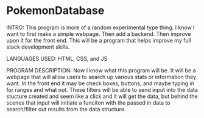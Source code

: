 
# PokemonDatabase
INTRO:
This program is more of a random experimental type thing. I know I want to first make a simple webpage. Then add a backend. Then improve upon it for the front end. This will be a program that helps improve my full stack development skills. 

LANGUAGES USED:
HTML, CSS, and JS

PROGRAM DESCRIPTION:
Now I know what this program will be. It will be a webpage that will allow users to search up various stats or information they want. In the front end it may be check boxes, buttons, and maybe typing in for ranges and what not. These filters will be able to send input into the data stucture created and seem like a click and it will get the data, but behind the scenes that input will initiate a funciton with the passed in data to search/filter out results from the data structure. 
